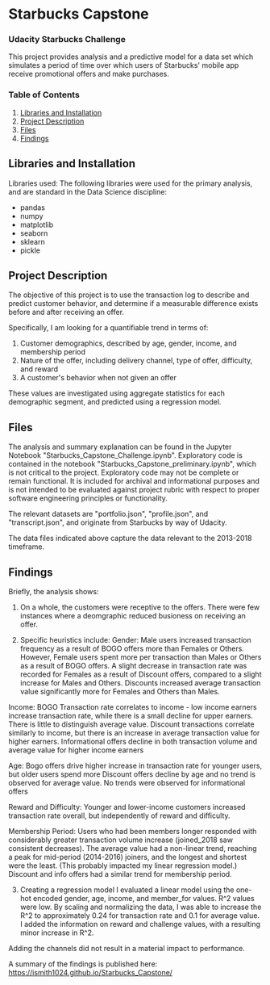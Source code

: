 # Starbucks Capstone
### Udacity Starbucks Challenge
This project provides analysis and a predictive model for a data set which simulates a period
of time over which users of Starbucks' mobile app receive promotional offers and make purchases.

### Table of Contents

1. [Libraries and Installation](#installation)
2. [Project Description](#motivation)
3. [Files](#files)
4. [Findings](#results)

## Libraries and Installation <a name="installation"></a>

Libraries used:
The following libraries were used for the primary analysis, and are standard in the Data Science discipline:
 - pandas
 - numpy
 - matplotlib
 - seaborn
 - sklearn
 - pickle

## Project Description<a name="motivation"></a>

The objective of this project is to use the transaction log to describe and predict customer behavior, and determine if a measurable
difference exists before and after receiving an offer.

Specifically, I am looking for a quantifiable trend in terms of:

1. Customer demographics, described by age, gender, income, and membership period
2. Nature of the offer, including delivery channel, type of offer, difficulty, and reward
3. A customer's behavior when not given an offer

These values are investigated using aggregate statistics for each demographic segment, and predicted using a regression model.


## Files <a name="files"></a>

The analysis and summary explanation can be found in the Jupyter Notebook "Starbucks_Capstone_Challenge.ipynb".  Exploratory code is contained in the notebook "Starbucks_Capstone_preliminary.ipynb", which is not critical to the project.  Exploratory code may not be complete or remain functional.  It is included for archival and informational purposes and is not intended to be evaluated against project rubric with respect to proper software engineering principles or functionality.

The relevant datasets are "portfolio.json", "profile.json", and "transcript.json", and originate from Starbucks by way of Udacity.

The data files indicated above capture the data relevant to the 2013-2018 timeframe.

## Findings<a name="results"></a>

Briefly, the analysis shows:

1. On a whole, the customers were receptive to the offers.  There were few instances where a deomgraphic reduced busioness on receiving an offer.

2. Specific heuristics include:
Gender:
Male users increased transaction frequency as a result of BOGO offers more than Females or Others.
However, Female users spent more per transaction than Males or Others as a result of BOGO offers.
A slight decrease in transaction rate was recorded for Females as a result of Discount offers, compared to a slight increase for Males and Others.
Discounts increased average transaction value significantly more for Females and Others than Males.

Income:
BOGO Transaction rate correlates to income - low income earners increase transaction rate, while there is a small decline for upper earners.
There is little to distinguish average value.
Discount transactions correlate similarly to income, but there is an increase in average transaction value for higher earners.
Informational offers decline in both transaction volume and average value for higher income earners

Age:
Bogo offers drive higher increase in transaction rate for younger users, but older users spend more
Discount offers decline by age and no trend is observed for average value.
No trends were observed for informational offers

Reward and Difficulty:
Younger and lower-income customers increased transaction rate overall, but independently of reward and difficulty.

Membership Period:
Users who had been members longer responded with considerably greater transaction volume increase (joined_2018 saw consistent decreases).
The average value had a non-linear trend, reaching a peak for mid-period (2014-2016)
joiners, and the longest and shortest were the least.  (This probably impacted my linear regression model.)
Discount and info offers had a similar trend for membership period.  

3. Creating a regression model
I evaluated a linear model using the one-hot encoded gender, age, income, and member_for values.  R^2 values were low.
By scaling and normalizing the data, I was able to increase the R^2 to approximately 0.24 for transaction rate and 0.1 for average value.
I added the information on reward and challenge values, with a resulting minor increase in R^2.

Adding the channels did not result in a material impact to performance.

A summary of the findings is published here:
https://ismith1024.github.io/Starbucks_Capstone/





